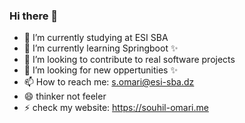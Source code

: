 ### Hi there 👋





- 🔭 I’m currently studying at ESI SBA 
- 🌱 I’m currently learning Springboot ✨
- 👯 I’m looking to contribute to real software projects
- 🤔 I’m looking for new oppertunities ✨
- 📫 How to reach me: s.omari@esi-sba.dz
- 😄 thinker not feeler
- ⚡ check my website: https://souhil-omari.me

